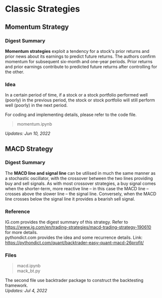 # Classic Strategies

## Momentum Strategy

### Digest Summary
**Momentum strategies** exploit a tendency for a stock's prior returns and prior news about its earnings to predict future returns. The authors confirm momentum for subsequent six-month and one-year periods. Prior returns and prior earnings contribute to predicted future returns after controlling for the other.

### Idea
In a certain period of time, if a stock or a stock portfolio performed well (poorly) in the previous period, the stock or stock portfolio will still perform well (poorly) in the next period.

For coding and implementing details, please refer to the code file.             
> momentum.ipynb      
    
*Updates: Jun 10, 2022*


## MACD Strategy

### Digest Summary
The **MACD line and signal line** can be utilised in much the same manner as a stochastic oscillator, with the crossover between the two lines providing buy and sell signals. As with most crossover strategies, a buy signal comes when the shorter-term, more reactive line – in this case the MACD line – crosses above the slower line – the signal line. Conversely, when the MACD line crosses below the signal line it provides a bearish sell signal.

### Reference
IG.com provides the digest summary of this strategy. Refer to https://www.ig.com/en/trading-strategies/macd-trading-strategy-190610 for more details.             
pythondict.com provides the idea and some recurrence details. Link: https://pythondict.com/quant/backtrader-easy-quant-macd-26profit/ 

### Files
> macd.ipynb         
> mack_bt.py

The second file use backtrader package to construct the backtesting framework.        
*Updates: Jul 4, 2022*

